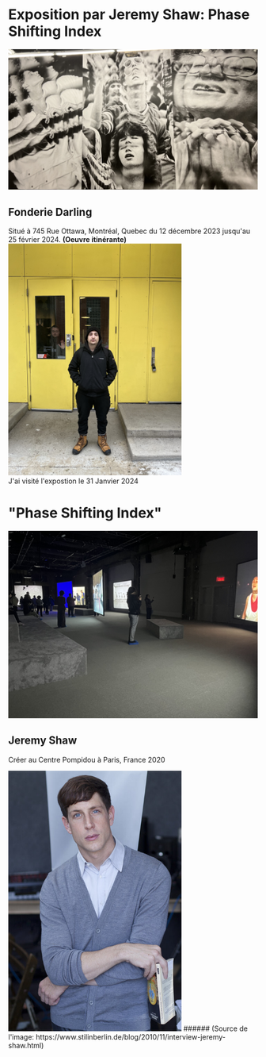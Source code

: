 # Exposition par Jeremy Shaw: Phase Shifting Index
<img width="800" src="media/phase_shifting_mur.JPG">

<br>

## Fonderie Darling

Situé à 745 Rue Ottawa, Montréal, Quebec du 12 décembre 2023 jusqu'au 25 février 2024. **(Oeuvre itinérante)**
<img width="350" src="media/entree_fonderie_Darling.png">
<br>
J'ai visité l'expostion le 31 Janvier 2024
<br>

# "Phase Shifting Index"
<img width="650" src="media/ensemble_oeuvre.png">

## Jeremy Shaw
Créer au Centre Pompidou à Paris, France 2020

<img width="350" src="media/jeremy_shaw.jpg">
###### (Source de l'image: https://www.stilinberlin.de/blog/2010/11/interview-jeremy-shaw.html)
<br>


